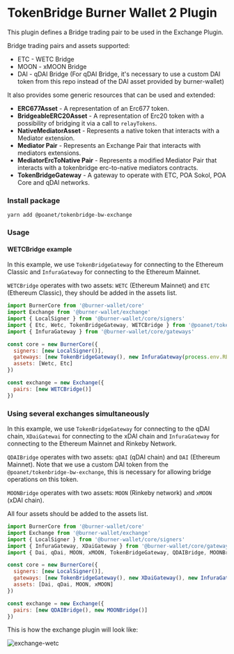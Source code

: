 # TokenBridge Burner Wallet 2 Plugin

This plugin defines a Bridge trading pair to be used in the Exchange Plugin.

Bridge trading pairs and assets supported:
* ETC - WETC Bridge
* MOON - xMOON Bridge
* DAI - qDAI Bridge (For qDAI Bridge, it's necessary to use a custom DAI token from this repo instead of the DAI asset provided by burner-wallet)

It also provides some generic resources that can be used and extended:
* **ERC677Asset** - A representation of an Erc677 token.
* **BridgeableERC20Asset** - A representation of Erc20 token with a possibility of bridging it via a call to `relayTokens`.
* **NativeMediatorAsset** - Represents a native token that interacts with a Mediator extension.
* **Mediator Pair** - Represents an Exchange Pair that interacts with mediators extensions.
* **MediatorErcToNative Pair** - Represents a modified Mediator Pair that interacts with a tokenbridge erc-to-native mediators contracts.
* **TokenBridgeGateway** - A gateway to operate with ETC, POA Sokol, POA Core and qDAI networks.

### Install package
```
yarn add @poanet/tokenbridge-bw-exchange
```
 
### Usage

#### WETCBridge example
In this example, we use `TokenBridgeGateway` for connecting to the Ethereum Classic and `InfuraGateway` for connecting to the Ethereum Mainnet.

`WETCBridge` operates with two assets: `WETC` (Ethereum Mainnet) and `ETC` (Ethereum Classic), they should be added in the assets list.

```javascript
import BurnerCore from '@burner-wallet/core'
import Exchange from '@burner-wallet/exchange'
import { LocalSigner } from '@burner-wallet/core/signers'
import { Etc, Wetc, TokenBridgeGateway, WETCBridge } from '@poanet/tokenbridge-bw-exchange'
import { InfuraGateway } from '@burner-wallet/core/gateways'

const core = new BurnerCore({
  signers: [new LocalSigner()],
  gateways: [new TokenBridgeGateway(), new InfuraGateway(process.env.REACT_APP_INFURA_KEY)],
  assets: [Wetc, Etc]
})

const exchange = new Exchange({
  pairs: [new WETCBridge()]
})
```

### Using several exchanges simultaneously
In this example, we use `TokenBridgeGateway` for connecting to the qDAI chain, `XDaiGatewai` for connecting to the xDAI chain and `InfuraGateway` for connecting to the Ethereum Mainnet and Rinkeby Network.

`QDAIBridge` operates with two assets: `qDAI` (qDAI chain) and `DAI` (Ethereum Mainnet). Note that we use a custom DAI token from the `@poanet/tokenbridge-bw-exchange`, this is necessary for allowing bridge operations on this token.

`MOONBridge` operates with two assets: `MOON` (Rinkeby network) and `xMOON` (xDAI chain).

All four assets should be added to the assets list.

```javascript
import BurnerCore from '@burner-wallet/core'
import Exchange from '@burner-wallet/exchange'
import { LocalSigner } from '@burner-wallet/core/signers'
import { InfuraGateway, XDaiGateway } from '@burner-wallet/core/gateways'
import { Dai, qDai, MOON, xMOON, TokenBridgeGateway, QDAIBridge, MOONBridge } from '@poanet/tokenbridge-bw-exchange'

const core = new BurnerCore({
  signers: [new LocalSigner()],
  gateways: [new TokenBridgeGateway(), new XDaiGateway(), new InfuraGateway(process.env.REACT_APP_INFURA_KEY)],
  assets: [Dai, qDai, MOON, xMOON]
})

const exchange = new Exchange({
  pairs: [new QDAIBridge(), new MOONBridge()]
})
```

This is how the exchange plugin will look like:

![exchange-wetc](https://user-images.githubusercontent.com/4614574/80991095-e40d0900-8e0d-11ea-9915-1b4e4a052694.png) 
